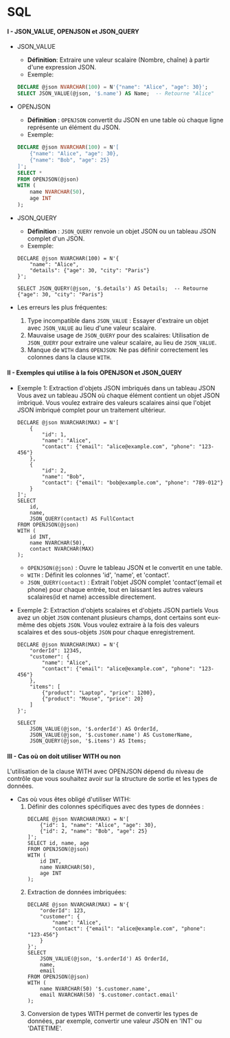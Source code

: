 # SQL
#### I - JSON_VALUE, OPENJSON et JSON_QUERY
* JSON_VALUE
    * __Définition__: Extraire une valeur scalaire (Nombre, chaîne) à partir d'une expression JSON.
    * Exemple:
    ````SQL
    DECLARE @json NVARCHAR(100) = N'{"name": "Alice", "age": 30}';
    SELECT JSON_VALUE(@json, '$.name') AS Name;  -- Retourne "Alice"
    ````
* OPENJSON
    * __Définition__ : ``OPENJSON`` convertit du JSON en une table où chaque ligne représente un élément du JSON.
    * Exemple: 
    ````SQL
    DECLARE @json NVARCHAR(100) = N'[
        {"name": "Alice", "age": 30},
        {"name": "Bob", "age": 25}
    ]';
    SELECT * 
    FROM OPENJSON(@json)
    WITH (
        name NVARCHAR(50),
        age INT
    );
    ````

* JSON_QUERY
    * __Définition__ : ``JSON_QUERY`` renvoie un objet JSON ou un tableau JSON complet d'un JSON.
    * Exemple: 
    ````
    DECLARE @json NVARCHAR(100) = N'{
        "name": "Alice",
        "details": {"age": 30, "city": "Paris"}
    }';
    
    SELECT JSON_QUERY(@json, '$.details') AS Details;  -- Retourne {"age": 30, "city": "Paris"}
    ````
    
* Les erreurs les plus fréquentes:
    1. Type incompatible dans ``JSON_VALUE`` : Essayer d'extraire un objet avec ``JSON_VALUE`` au lieu d'une valeur scalaire.
    2. Mauvaise usage de ``JSON_QUERY`` pour des scalaires: Utilisation de ``JSON_QUERY`` pour extraire une valeur scalaire, au lieu de ``JSON_VALUE``.
    3. Manque de ``WITH`` dans ``OPENJSON``: Ne pas définir correctement les colonnes dans la clause ``WITH``.

#### II - Exemples qui utilise à la fois OPENJSON et JSON_QUERY
* Exemple 1: Extraction d'objets JSON imbriqués dans un tableau JSON
    Vous avez un tableau JSON où chaque élément contient un objet JSON imbriqué. Vous voulez extraire des valeurs scalaires ainsi que l'objet JSON imbriqué complet pour un traitement ultérieur.
    ````
    DECLARE @json NVARCHAR(MAX) = N'[
        {
            "id": 1,
            "name": "Alice",
            "contact": {"email": "alice@example.com", "phone": "123-456"}
        },
        {
            "id": 2,
            "name": "Bob",
            "contact": {"email": "bob@example.com", "phone": "789-012"}
        }
    ]';
    SELECT 
        id,
        name,
        JSON_QUERY(contact) AS FullContact
    FROM OPENJSON(@json)
    WITH (
        id INT,
        name NVARCHAR(50),
        contact NVARCHAR(MAX)
    );
    ````
    * ``OPENJSON(@json)`` : Ouvre le tableau JSON et le convertit en une table.
    *  ``WITH`` : Définit les colonnes 'id', 'name', et 'contact'.
    *  ``JSON_QUERY(contact)`` : Extrait l'objet JSON complet 'contact'(email et phone) pour chaque entrée, tout en laissant les autres valeurs scalaires(id et name) accessible directement.

* Exemple 2: Extraction d'objets scalaires et d'objets JSON partiels
    Vous avez un objet ``JSON`` contenant plusieurs champs, dont certains sont eux-même des objets ``JSON``. Vous voulez extraire à la fois des valeurs scalaires et des sous-objets ``JSON`` pour chaque enregistrement.

    ````
    DECLARE @json NVARCHAR(MAX) = N'{
        "orderId": 12345,
        "customer": {
            "name": "Alice",
            "contact": {"email": "alice@example.com", "phone": "123-456"}
        },
        "items": [
            {"product": "Laptop", "price": 1200},
            {"product": "Mouse", "price": 20}
        ]
    }';
    
    SELECT 
        JSON_VALUE(@json, '$.orderId') AS OrderId,
        JSON_VALUE(@json, '$.customer.name') AS CustomerName,
        JSON_QUERY(@json, '$.items') AS Items;
    ````
    
#### III - Cas où on doit utiliser WITH ou non 
L'utilisation de la clause WITH avec OPENJSON dépend du niveau de contrôle que vous souhaitez avoir sur la structure de sortie et les types de données.
    
* Cas où vous êtes obligé d'utiliser WITH:
    1. Définir des colonnes spécifiques avec des types de données : 
        ````
        DECLARE @json NVARCHAR(MAX) = N'[
            {"id": 1, "name": "Alice", "age": 30},
            {"id": 2, "name": "Bob", "age": 25}
        ]';
        SELECT id, name, age
        FROM OPENJSON(@json)
        WITH (
            id INT,
            name NVARCHAR(50),
            age INT
        );
        ````
    2. Extraction de données imbriquées:
        ````
        DECLARE @json NVARCHAR(MAX) = N'{
            "orderId": 123,
            "customer": {
                "name": "Alice",
                "contact": {"email": "alice@example.com", "phone": "123-456"}
            }
        }';
        SELECT 
            JSON_VALUE(@json, '$.orderId') AS OrderId,
            name,
            email
        FROM OPENJSON(@json)
        WITH (
            name NVARCHAR(50) '$.customer.name',
            email NVARCHAR(50) '$.customer.contact.email'
        );
        ````
    3. Conversion de types
        WITH permet de convertir les types de données, par exemple, convertir une valeur JSON en 'INT' ou 'DATETIME'.